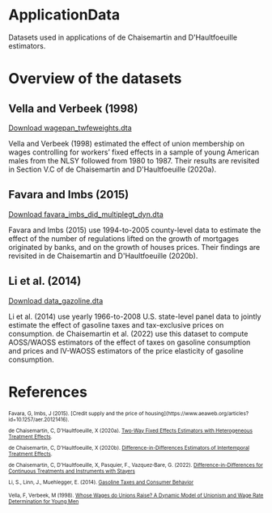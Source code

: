 # ApplicationData
Datasets used in applications of de Chaisemartin and D'Haultfoeuille estimators.

# Overview of the datasets
## Vella and Verbeek (1998)
[Download wagepan_twfeweights.dta](https://github.com/chaisemartinPackages/ApplicationData/raw/main/wagepan_twfeweights.dta)

Vella and Verbeek (1998) estimated the effect of union membership on wages controlling for workers’ fixed effects in a sample of young American males from the NLSY followed from 1980 to 1987. Their results are revisited in Section V.C of de Chaisemartin and D'Haultfoeuille (2020a). 

## Favara and Imbs (2015)

[Download favara_imbs_did_multiplegt_dyn.dta](https://github.com/chaisemartinPackages/ApplicationData/raw/main/favara_imbs_did_multiplegt_dyn.dta)

Favara and Imbs (2015) use 1994-to-2005 county-level data to estimate the effect of the number of regulations lifted on the growth of mortgages originated by banks, and on the growth of houses prices. Their findings are revisited in de Chaisemartin and D'Haultfoeuille (2020b).

## Li et al. (2014)

[Download data_gazoline.dta](https://github.com/chaisemartinPackages/ApplicationData/raw/main/data_gazoline.dta)

Li et al. (2014) use yearly 1966-to-2008 U.S. state-level panel data to jointly estimate the effect of gasoline taxes and tax-exclusive prices on consumption. de Chaisemartin et al. (2022) use this dataset to compute AOSS/WAOSS estimators of the effect of taxes on gasoline consumption and prices and IV-WAOSS estimators of the price elasticity of gasoline consumption.  

# References
<font size = "0.5">
Favara, G, Imbs, J (2015). [Credit supply and the price of housing](https://www.aeaweb.org/articles?id=10.1257/aer.20121416).

de Chaisemartin, C, D'Haultfoeuille, X (2020a). [Two-Way Fixed Effects Estimators with Heterogeneous Treatment Effects](https://www.aeaweb.org/articles?id=10.1257/aer.20181169).

de Chaisemartin, C, D'Haultfoeuille, X (2020b). [Difference-in-Differences Estimators of Intertemporal Treatment Effects](https://papers.ssrn.com/sol3/papers.cfm?abstract_id=3731856).

de Chaisemartin, C, D'Haultfoeuille, X, Pasquier, F., Vazquez‐Bare, G. (2022). [Difference-in-Differences for Continuous Treatments and Instruments with Stayers](https://ssrn.com/abstract=4011782)

Li, S., Linn, J., Muehlegger, E. (2014). [Gasoline Taxes and Consumer Behavior](https://www.aeaweb.org/articles?id=10.1257/pol.6.4.302)

Vella, F, Verbeek, M (1998). [Whose Wages do Unions Raise? A Dynamic Model of Unionism and Wage Rate Determination for Young Men](http://www.jstor.org/stable/223257)
</font>
